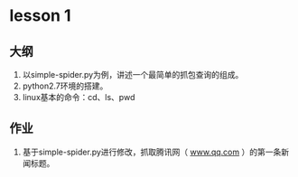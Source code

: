 # lesson 1

## 大纲

1. 以simple-spider.py为例，讲述一个最简单的抓包查询的组成。
2. python2.7环境的搭建。
3. linux基本的命令：cd、ls、pwd

## 作业

1. 基于simple-spider.py进行修改，抓取腾讯网（ www.qq.com ）的第一条新闻标题。

